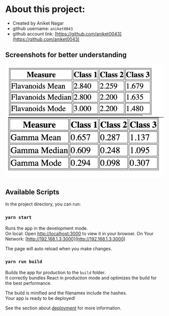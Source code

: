 # About this project:
 - Created by Aniket Nagar
 - github username: `aniket0043`
 - github account link: [https://github.com/aniket0043](https://github.com/aniket0043)
 
## Screenshots for better understanding

![Alt text](<screenshot1.png>)
![Alt text](<screenshot2.png>)

## Available Scripts

In the project directory, you can run:

### `yarn start`

Runs the app in the development mode.\
On local: Open [http://localhost:3000](http://localhost:3000) to view it in your browser.
On Your Network: [http://192.168.1.3:3000](http://192.168.1.3:3000) 

The page will auto reload when you make changes.

### `yarn run build`

Builds the app for production to the `build` folder.\
It correctly bundles React in production mode and optimizes the build for the best performance.

The build is minified and the filenames include the hashes.\
Your app is ready to be deployed!

See the section about [deployment](https://facebook.github.io/create-react-app/docs/deployment) for more information.
